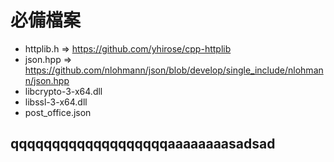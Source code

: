 # 必備檔案
+ httplib.h => https://github.com/yhirose/cpp-httplib
+ json.hpp  => https://github.com/nlohmann/json/blob/develop/single_include/nlohmann/json.hpp
+ libcrypto-3-x64.dll
+ libssl-3-x64.dll 
+ post_office.json

## qqqqqqqqqqqqqqqqqqqaaaaaaaasadsad